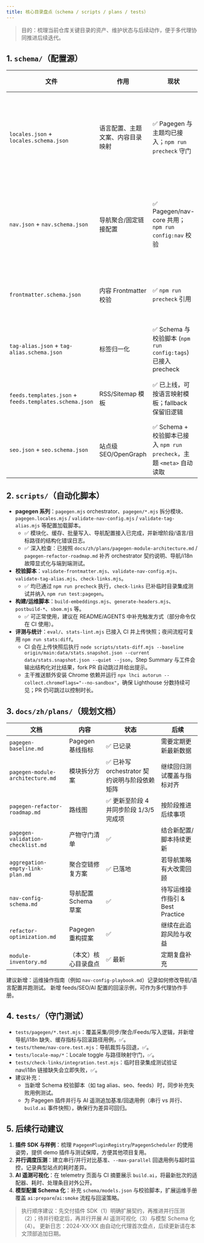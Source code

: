 ```yaml
---
title: 核心目录盘点（schema / scripts / plans / tests）
---
```


> 目的：梳理当前仓库关键目录的资产、维护状态与后续动作，便于多代理协同推进后续迭代。

## 1. `schema/`（配置源）

| 文件 | 作用 | 现状 | 后续动作 |
| --- | --- | --- | --- |
| `locales.json` + `locales.schema.json` | 语言配置、主题文案、内容目录映射 | ✅ Pagegen 与主题均已接入；`npm run precheck` 守门 | 如新增语言，先更新 JSON，再跑 `npm run gen`；考虑补充文档示例 |
| `nav.json` + `nav.schema.json` | 导航聚合/固定链接配置 | ✅ Pagegen/nav-core 共用；`npm run config:nav` 校验 | 待补运维说明（参考本文件）、如恢复 Chat 页面可在此增项 |
| `frontmatter.schema.json` | 内容 Frontmatter 校验 | ✅ `npm run precheck` 引用 | 持续对齐内容字段；视情况扩展可选字段 |
| `tag-alias.json` + `tag-alias.schema.json` | 标签归一化 | ✅ Schema 与校验脚本 (`npm run config:tags`) 已接入 precheck | 继续完善文档示例与失败用例测试 |
| `feeds.templates.json` + `feeds.templates.schema.json` | RSS/Sitemap 模板 | ✅ 已上线，可按语言映射模板；fallback 保留旧逻辑 | 观察多主题场景下的模板复用情况 |
| `seo.json` + `seo.schema.json` | 站点级 SEO/OpenGraph | ✅ Schema + 校验脚本已接入 `npm run precheck`，主题 `<meta>` 自动读取 | 定期复核 SEO 字段覆盖率与示例 |

## 2. `scripts/`（自动化脚本）

- **pagegen 系列**：`pagegen.mjs` orchestrator、`pagegen/*.mjs` 拆分模块、`pagegen.locales.mjs` / `validate-nav-config.mjs` / `validate-tag-alias.mjs` 等配置加载脚本。
  - ✅ 模块化、缓存、批量写入、导航配置接入已完成，并新增阶段/语言/目标路径的结构化错误日志。
  - ✅ 深入检查：已按照 `docs/zh/plans/pagegen-module-architecture.md` / `pagegen-refactor-roadmap.md` 补齐 orchestrator 契约说明、导航/i18n 故障显式化与端到端测试。
- **校验脚本**：`validate-frontmatter.mjs`、`validate-nav-config.mjs`、`validate-tag-alias.mjs`、`check-links.mjs`。
  - ✅ 均已通过 `npm run precheck` 执行，`check-links` 已补临时目录集成测试并纳入 `npm run test:pagegen`。
- **构建/运维脚本**：`build-embeddings.mjs`、`generate-headers.mjs`、`postbuild-*`、`sbom.mjs` 等。
  - ✅ 可正常使用，建议在 README/AGENTS 中补充触发方式（部分命令仅在 CI 使用）。
- **评测与统计**：`eval/`、`stats-lint.mjs` 已接入 CI 并上传快照；夜间流程可复用 `npm run stats:diff`。
  - CI 会在上传快照后执行 `node scripts/stats-diff.mjs --baseline origin/main:data/stats.snapshot.json --current data/stats.snapshot.json --quiet --json`，Step Summary 与工件会输出结构化对比结果，fork PR 自动跳过并给出提示。
  - 主干推送额外安装 Chrome 依赖并运行 `npx lhci autorun --collect.chromeFlags="--no-sandbox"`，确保 Lighthouse 分数持续可见；PR 仍可跳过以控制时长。

## 3. `docs/zh/plans/`（规划文档）

| 文档 | 内容 | 状态 | 后续 |
| --- | --- | --- | --- |
| `pagegen-baseline.md` | Pagegen 基线指标 | ✅ 已记录 | 需要定期更新最新数据 |
| `pagegen-module-architecture.md` | 模块拆分方案 | ✅ 已补写 orchestrator 契约说明与阶段依赖矩阵 | 继续回归测试覆盖与指标对齐 |
| `pagegen-refactor-roadmap.md` | 路线图 | ✅ 更新至阶段 4 并同步阶段 1/3/5 完成项 | 按阶段推进后续事项 |
| `pagegen-validation-checklist.md` | 产物守门清单 | ✅ | 结合新配置/脚本持续更新 |
| `aggregation-empty-link-plan.md` | 聚合空链修复方案 | ✅ 已落地 | 若导航策略有大改需回顾 |
| `nav-config-schema.md` | 导航配置 Schema 草案 | ✅ | 待写运维操作指引 & Best Practice |
| `refactor-optimization.md` | Pagegen 重构提案 | ✅ | 继续在此追踪风险与收益 |
| `module-inventory.md` | （本文）核心目录盘点 | ✅ 最新 | 定期复盘补充 |

建议新增：运维操作指南（例如 `nav-config-playbook.md`）记录如何修改导航/语言配置并跑测试。
新增 feeds/SEO/AI 配置的回滚示例，可作为多代理协作手册。

## 4. `tests/`（守门测试）

- `tests/pagegen/*.test.mjs`：覆盖采集/同步/聚合/Feeds/写入逻辑，并新增导航/i18n 缺失、缓存指标与回滚路径用例，✅。
- `tests/theme/nav-core.test.mjs`：导航裁剪与回退，✅。
- `tests/locale-map/*`：Locale toggle 与路径映射守门，✅。
- `tests/check-links/integration.test.mjs`：临时目录集成测试验证 nav/i18n 链接缺失会立即失败，✅。
- 建议补充：
  - 当新增 Schema 校验脚本（如 tag alias、seo、feeds）时，同步补充失败用例测试。
  - 为 Pagegen 插件并行与 AI 遥测追加基准/回退用例（串行 vs 并行、`build.ai` 事件快照），确保行为差异可回归。

## 5. 后续行动建议

1. **插件 SDK 与样例**：梳理 `PagegenPluginRegistry`/`PagegenScheduler` 的使用姿势，提供 demo 插件与测试保障，方便其他项目复用。
2. **并行调度压测**：建立串行/并行对比基准、`--max-parallel` 回退用例与超时监控，记录典型站点的耗时差异。
3. **AI 遥测可视化**：在 telemetry 页面与 CI 摘要展示 `build.ai`，将最新批次的适配器、耗时、处理条目对外公开。
4. **模型配置 Schema 化**：补充 `schema/models.json` 与校验脚本，扩展运维手册覆盖 `ai:prepare`/`ai:smoke` 流程与回滚策略。

> 执行顺序建议：先交付插件 SDK（1）明确扩展契约，再推进并行压测（2）；待并行稳定后，再并行开展 AI 遥测可视化（3）与模型 Schema 化（4）。
> 更新日志：2024-XX-XX 由自动化代理首次盘点，后续更新请在本文顶部追加日期。
